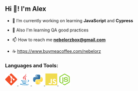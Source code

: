 <h2 align="left">Hi 👋! I'm Alex</h2>

- 🔭 I’m currently working on learning **JavaScript** and **Cypress**

- 🌱 Also I'm learning QA good practices

- 📫 How to reach me **nebelorzbox@gmail.com**

- ☕ https://www.buymeacoffee.com/nebelorz


<h3 align="left">Languages and Tools:</h3> <!-- Using icons from (https://github.com/devicons/devicon/tree/master/icons) -->
<p align="left">
  <!-- Git -->
  <a href="https://git-scm.com/" target="_blank" rel="noreferrer">
  <img src="https://raw.githubusercontent.com/devicons/devicon/master/icons/git/git-plain.svg" alt="git" width="40" height="40"/>
  </a>
  
  <!-- Java -->
  <a href="https://www.java.com" target="_blank" rel="noreferrer">
    <img src="https://raw.githubusercontent.com/devicons/devicon/master/icons/java/java-original.svg" alt="java" width="40" height="40"/>
  </a>
  
  <!-- Python -->
  <a href="https://www.python.org" target="_blank" rel="noreferrer">
    <img src="https://raw.githubusercontent.com/devicons/devicon/master/icons/python/python-original.svg" alt="python" width="40" height="40"/>
  </a>
  
  <!-- Javascript -->
  <a href="https://developer.mozilla.org/en-US/docs/Web/JavaScript" target="_blank" rel="noreferrer">
    <img src="https://raw.githubusercontent.com/devicons/devicon/master/icons/javascript/javascript-plain.svg" alt="javascript" width="40" height="40"/>
  </a>
  
  <!-- NODE.JS -->
  <a href="https://nodejs.org/" target="_blank" rel="noreferrer">
    <img src="https://raw.githubusercontent.com/devicons/devicon/master/icons/nodejs/nodejs-plain.svg" alt="node.js" width="40" height="40"/>
  </a>
</p>
